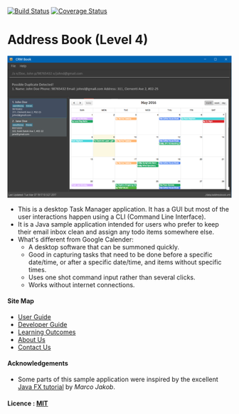 [![Build Status](https://travis-ci.org/se-edu/addressbook-level4.svg?branch=master)](https://travis-ci.org/se-edu/addressbook-level4)
[![Coverage Status](https://coveralls.io/repos/github/se-edu/addressbook-level4/badge.svg?branch=master)](https://coveralls.io/github/se-edu/addressbook-level4?branch=master)

# Address Book (Level 4)

<img src="docs/images/Ui.png" width="600"><br>

* This is a desktop Task Manager application. It has a GUI but most of the user interactions happen using 
  a CLI (Command Line Interface).
* It is a Java sample application intended for users who prefer to keep their email inbox clean and assign any 
  todo items somewhere else.  
* What's different from Google Calender:
    * A desktop software that can be summoned quickly.
    * Good in capturing tasks that need to be done before a specific date/time, or after a specific date/time, and items without specific times.
    * Uses one shot command input rather than several clicks.
    * Works without internet connections.

  
#### Site Map
* [User Guide](docs/UserGuide.md) 
* [Developer Guide](docs/DeveloperGuide.md) 
* [Learning Outcomes](docs/LearningOutcomes.md) 
* [About Us](docs/AboutUs.md)
* [Contact Us](docs/ContactUs.md)


#### Acknowledgements

* Some parts of this sample application were inspired by the excellent 
  [Java FX tutorial](http://code.makery.ch/library/javafx-8-tutorial/) by *Marco Jakob*. 


#### Licence : [MIT](LICENSE)
